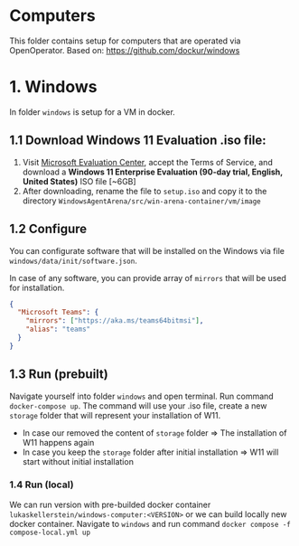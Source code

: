 # Computers

This folder contains setup for computers that are operated via OpenOperator. Based on: https://github.com/dockur/windows

# 1. Windows

In folder `windows` is setup for a VM in docker.

## 1.1 Download Windows 11 Evaluation .iso file:

1. Visit [Microsoft Evaluation Center](https://info.microsoft.com/ww-landing-windows-11-enterprise.html), accept the Terms of Service, and download a **Windows 11 Enterprise Evaluation (90-day trial, English, United States)** ISO file [~6GB]
2. After downloading, rename the file to `setup.iso` and copy it to the directory `WindowsAgentArena/src/win-arena-container/vm/image`

## 1.2 Configure

You can configurate software that will be installed on the Windows via file `windows/data/init/software.json`.

In case of any software, you can provide array of `mirrors` that will be used for installation.

```JSON
{
  "Microsoft Teams": {
    "mirrors": ["https://aka.ms/teams64bitmsi"],
    "alias": "teams"
  }
}
```

## 1.3 Run (prebuilt)

Navigate yourself into folder `windows` and open terminal. Run command `docker-compose up`. The command will use your .iso file, create a new `storage` folder that will represent your installation of W11.

- In case our removed the content of `storage` folder => The installation of W11 happens again
- In case you keep the `storage` folder after initial installation => W11 will start without initial installation

### 1.4 Run (local)

We can run version with pre-builded docker container `lukaskellerstein/windows-computer:<VERSION>` or we can build locally new docker container. Navigate to `windows` and run command `docker compose -f compose-local.yml up`
